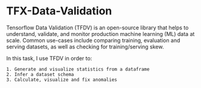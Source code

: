 # TFX-Data-Validation

Tensorflow Data Validation (TFDV) is an open-source library that helps to understand, validate, and monitor production machine learning (ML) data at scale. Common use-cases include comparing training, evaluation and serving datasets, as well as checking for training/serving skew.

In this task, I use TFDV in order to:

    1. Generate and visualize statistics from a dataframe
    2. Infer a dataset schema
    3. Calculate, visualize and fix anomalies

